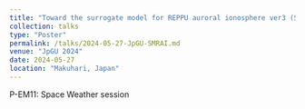 ```yaml
---
title: "Toward the surrogate model for REPPU auroral ionosphere ver3 (SMRAI3)"
collection: talks
type: "Poster"
permalink: /talks/2024-05-27-JpGU-SMRAI.md
venue: "JpGU 2024"
date: 2024-05-27
location: "Makuhari, Japan"
---
```


<!--[More information here](http://exampleurl.com)-->

P-EM11: Space Weather session

